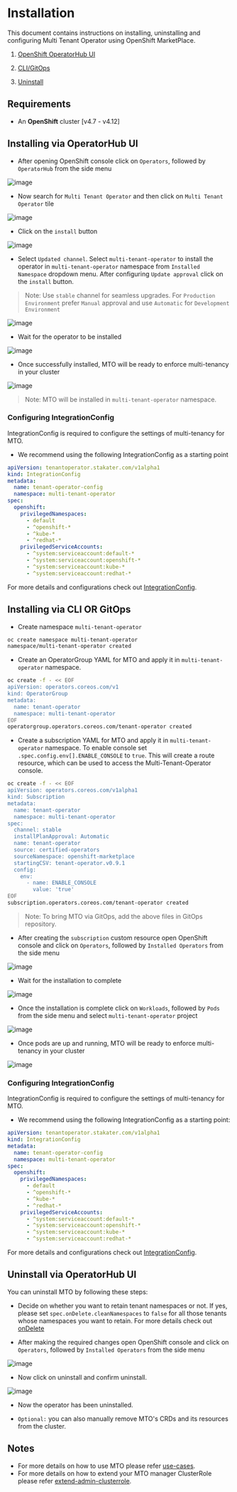 # Installation

This document contains instructions on installing, uninstalling and configuring Multi Tenant Operator using OpenShift MarketPlace.

1. [OpenShift OperatorHub UI](#installing-via-operatorhub-ui)

2. [CLI/GitOps](#installing-via-cli-or-gitops)

3. [Uninstall](#uninstall-via-operatorhub-ui)

## Requirements

* An **OpenShift** cluster [v4.7 - v4.12]

## Installing via OperatorHub UI

* After opening OpenShift console click on `Operators`, followed by `OperatorHub` from the side menu

![image](./images/operatorHub.png)

* Now search for `Multi Tenant Operator` and then click on `Multi Tenant Operator` tile

![image](./images/search_tenant_operator_operatorHub.png)

* Click on the `install` button

![image](./images/to_install_1.png)

* Select `Updated channel`. Select `multi-tenant-operator` to install the operator in `multi-tenant-operator` namespace from `Installed Namespace` dropdown menu. After configuring `Update approval` click on the `install` button.

> Note: Use `stable` channel for seamless upgrades. For `Production Environment` prefer `Manual` approval and use `Automatic` for `Development Environment`

![image](./images/to_install_2.png)

* Wait for the operator to be installed

![image](./images/to_install_wait.png)

* Once successfully installed, MTO will be ready to enforce multi-tenancy in your cluster

![image](./images/to_installed_successful.png)

> Note: MTO will be installed in `multi-tenant-operator` namespace.

### Configuring IntegrationConfig

IntegrationConfig is required to configure the settings of multi-tenancy for MTO.

* We recommend using the following IntegrationConfig as a starting point

```yaml
apiVersion: tenantoperator.stakater.com/v1alpha1
kind: IntegrationConfig
metadata:
  name: tenant-operator-config
  namespace: multi-tenant-operator
spec:
  openshift:
    privilegedNamespaces:
      - default
      - ^openshift-*
      - ^kube-*
      - ^redhat-*
    privilegedServiceAccounts:
      - ^system:serviceaccount:default-*
      - ^system:serviceaccount:openshift-*
      - ^system:serviceaccount:kube-*
      - ^system:serviceaccount:redhat-*
```

For more details and configurations check out [IntegrationConfig](./integration-config.md).

## Installing via CLI OR GitOps

* Create namespace `multi-tenant-operator`

```bash
oc create namespace multi-tenant-operator
namespace/multi-tenant-operator created
```

* Create an OperatorGroup YAML for MTO and apply it in `multi-tenant-operator` namespace.

```bash
oc create -f - << EOF
apiVersion: operators.coreos.com/v1
kind: OperatorGroup
metadata:
  name: tenant-operator
  namespace: multi-tenant-operator
EOF
operatorgroup.operators.coreos.com/tenant-operator created
```

* Create a subscription YAML for MTO and apply it in `multi-tenant-operator` namespace. To enable console set `.spec.config.env[].ENABLE_CONSOLE` to `true`. This will create a route resource, which can be used to access the Multi-Tenant-Operator console.

```bash
oc create -f - << EOF
apiVersion: operators.coreos.com/v1alpha1
kind: Subscription
metadata:
  name: tenant-operator
  namespace: multi-tenant-operator
spec:
  channel: stable
  installPlanApproval: Automatic
  name: tenant-operator
  source: certified-operators
  sourceNamespace: openshift-marketplace
  startingCSV: tenant-operator.v0.9.1
  config:
    env:
      - name: ENABLE_CONSOLE
        value: 'true'
EOF
subscription.operators.coreos.com/tenant-operator created
```

> Note: To bring MTO via GitOps, add the above files in GitOps repository.

* After creating the `subscription` custom resource open OpenShift console and click on `Operators`, followed by `Installed Operators` from the side menu

![image](./images/to_sub_installation_wait.png)

* Wait for the installation to complete

![image](./images/to_sub_installation_successful.png)

* Once the installation is complete click on `Workloads`, followed by `Pods` from the side menu and select `multi-tenant-operator` project

![image](./images/select_multi_tenant_operator_project.png)

* Once pods are up and running, MTO will be ready to enforce multi-tenancy in your cluster

![image](./images/to_installed_successful_pod.png)

### Configuring IntegrationConfig

IntegrationConfig is required to configure the settings of multi-tenancy for MTO.

* We recommend using the following IntegrationConfig as a starting point:

```yaml
apiVersion: tenantoperator.stakater.com/v1alpha1
kind: IntegrationConfig
metadata:
  name: tenant-operator-config
  namespace: multi-tenant-operator
spec:
  openshift:
    privilegedNamespaces:
      - default
      - ^openshift-*
      - ^kube-*
      - ^redhat-*
    privilegedServiceAccounts:
      - ^system:serviceaccount:default-*
      - ^system:serviceaccount:openshift-*
      - ^system:serviceaccount:kube-*
      - ^system:serviceaccount:redhat-*
```

For more details and configurations check out [IntegrationConfig](./integration-config.md).

## Uninstall via OperatorHub UI

You can uninstall MTO by following these steps:

* Decide on whether you want to retain tenant namespaces or not. If yes, please set `spec.onDelete.cleanNamespaces` to `false` for all those tenants whose namespaces you want to retain. For more details check out [onDelete](./usecases/tenant.md#retaining-tenant-namespaces-when-a-tenant-is-being-deleted)

* After making the required changes open OpenShift console and click on `Operators`, followed by `Installed Operators` from the side menu

![image](./images/installed-operators.png)

* Now click on uninstall and confirm uninstall.

![image](./images/uninstall-from-ui.png)

* Now the operator has been uninstalled.

* `Optional:` you can also manually remove MTO's CRDs and its resources from the cluster.

## Notes

* For more details on how to use MTO please refer [use-cases](./usecases/quota.md).
* For more details on how to extend your MTO manager ClusterRole please refer [extend-admin-clusterrole](./usecases/admin-clusterrole.md).

